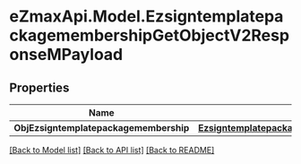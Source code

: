 
# eZmaxApi.Model.EzsigntemplatepackagemembershipGetObjectV2ResponseMPayload

## Properties

Name | Type | Description | Notes
------------ | ------------- | ------------- | -------------
**ObjEzsigntemplatepackagemembership** | [**EzsigntemplatepackagemembershipResponseCompound**](EzsigntemplatepackagemembershipResponseCompound.md) |  | 

[[Back to Model list]](../README.md#documentation-for-models)
[[Back to API list]](../README.md#documentation-for-api-endpoints)
[[Back to README]](../README.md)

